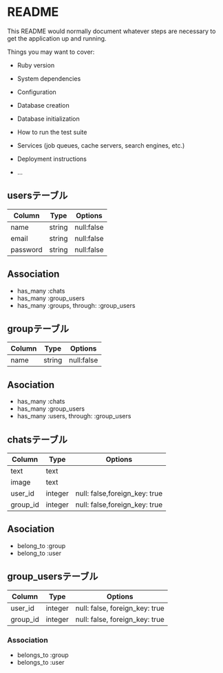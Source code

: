 # README

This README would normally document whatever steps are necessary to get the
application up and running.

Things you may want to cover:

* Ruby version

* System dependencies

* Configuration

* Database creation

* Database initialization

* How to run the test suite

* Services (job queues, cache servers, search engines, etc.)

* Deployment instructions

* ...

## usersテーブル
|Column|Type|Options|
|------|----|-------|
|name|string|null:false|
|email|string|null:false|
|password|string|null:false|
## Association
- has_many :chats
- has_many :group_users
- has_many :groups, through: :group_users

## groupテーブル
|Column|Type|Options|
|------|----|-------|
|name|string|null:false|
## Asociation
- has_many :chats
- has_many :group_users
- has_many :users, through: :group_users

## chatsテーブル
|Column|Type|Options|
|------|----|-------|
|text|text||
|image|text||
|user_id|integer|null: false,foreign_key: true|
|group_id|integer|null: false,foreign_key: true|
## Asociation
- belong_to :group
- belong_to :user

## group_usersテーブル
|Column|Type|Options|
|------|----|-------|
|user_id|integer|null: false, foreign_key: true|
|group_id|integer|null: false, foreign_key: true|

### Association
- belongs_to :group
- belongs_to :user
